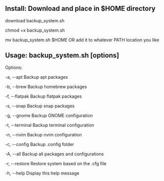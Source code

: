 **Install: Download and place in $HOME directory**
--------------------------------------------------

download backup\_system.sh

chmod +x backup\_system.sh

mv backup\_system.sh $HOME OR add it to whatever PATH location you like

**Usage: backup\_system.sh \[options\]**
----------------------------------------

Options:

\-a, --apt Backup apt packages

\-b, --brew Backup homebrew packages

\-f, --flatpak Backup flatpak packages

\-s, --snap Backup snap packages

\-g, --gnome Backup GNOME configuration

\-t, --terminal Backup terminal configuration

\-n, --nvim Backup nvim configuration

\-c, --config Backup .config folder

\-A, --all Backup all packages and configurations

\-r, --restore Restore system based on the .cfg file

\-h, --help Display this help message